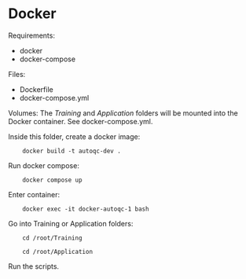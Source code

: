 # Docker

Requirements:
- docker
- docker-compose

Files:
- Dockerfile
- docker-compose.yml 

Volumes: The *Training* and *Application* folders will be mounted into
the Docker container. See docker-compose.yml.

Inside this folder, create a docker image:

``` shellsession
	docker build -t autoqc-dev .
```

Run docker compose:

``` shellsession
	docker compose up
```

Enter container:

``` shellsession
	docker exec -it docker-autoqc-1 bash
```

Go into Training or Application folders:

``` shellsession
	cd /root/Training
```

``` shellsession
	cd /root/Application
```

Run the scripts.


